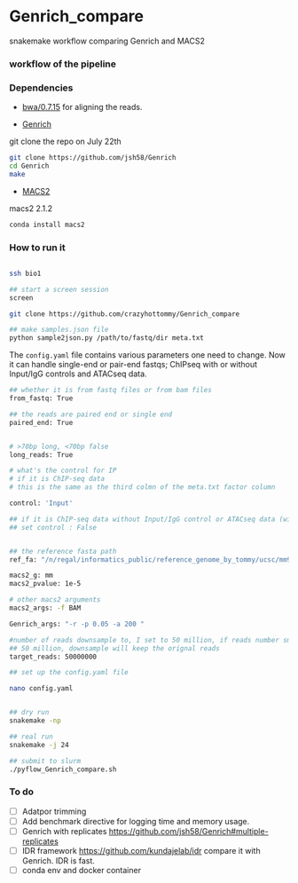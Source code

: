 # Genrich_compare
snakemake workflow comparing Genrich and MACS2

### workflow of the pipeline


### Dependencies

* [bwa/0.7.15](https://github.com/lh3/bwa) for aligning the reads.

* [Genrich](https://github.com/jsh58/Genrich)

git clone the repo on July 22th

```bash
git clone https://github.com/jsh58/Genrich
cd Genrich
make

```

* [MACS2](https://github.com/taoliu/MACS)

macs2 2.1.2

```bash
conda install macs2
```
### How to run it

```bash

ssh bio1

## start a screen session
screen

git clone https://github.com/crazyhottommy/Genrich_compare

## make samples.json file
python sample2json.py /path/to/fastq/dir meta.txt

```

The `config.yaml` file contains various parameters one need to change.
Now it can handle single-end or pair-end fastqs; ChIPseq with or without Input/IgG controls
and ATACseq data.

```bash
## whether it is from fastq files or from bam files
from_fastq: True

## the reads are paired end or single end
paired_end: True


# >70bp long, <70bp false
long_reads: True

# what's the control for IP
# if it is ChIP-seq data
# this is the same as the third colmn of the meta.txt factor column

control: 'Input'

## if it is ChIP-seq data without Input/IgG control or ATACseq data (without control by nature)
## set control : False


## the reference fasta path
ref_fa: "/n/regal/informatics_public/reference_genome_by_tommy/ucsc/mm9/mm9.fa"

macs2_g: mm
macs2_pvalue: 1e-5

# other macs2 arguments
macs2_args: -f BAM

Genrich_args: "-r -p 0.05 -a 200 "

#number of reads downsample to, I set to 50 million, if reads number smaller than
## 50 million, downsample will keep the orignal reads
target_reads: 50000000
```


```bash
## set up the config.yaml file

nano config.yaml


## dry run
snakemake -np

## real run
snakemake -j 24

## submit to slurm
./pyflow_Genrich_compare.sh
```

### To do

- [ ] Adatpor trimming
- [ ] Add benchmark directive for logging time and memory usage.
- [ ] Genrich with replicates https://github.com/jsh58/Genrich#multiple-replicates
- [ ] IDR framework https://github.com/kundajelab/idr compare it with Genrich. IDR is fast.
- [ ] conda env and docker container 
